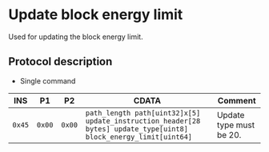 # Update block energy limit

Used for updating the block energy limit.

## Protocol description

* Single command

INS | P1 | P2 | CDATA | Comment |
|----|--------|-----|-------------|----|
| `0x45` | `0x00` | `0x00` | `path_length path[uint32]x[5] update_instruction_header[28 bytes] update_type[uint8] block_energy_limit[uint64]` | Update type must be 20.
